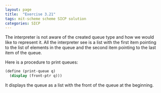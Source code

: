 ```yaml
---
layout: page
title:  "Exercise 3.21"
tags: mit-scheme scheme SICP solution
categories: SICP
---
```

The interpreter is not aware of the created queue type and how we would like to represent it. All the interpreter see is a list with the first item pointing to the list of elements in the queue and the second item pointing to the last item of the queue.

Here is a procedure to print queues:
```scheme
(define (print-queue q)
  (display (front-ptr q)))
```
It displays the queue as a list with the front of the queue at the beginning.
